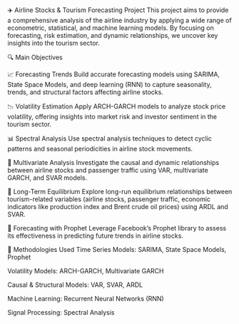 ✈️ Airline Stocks & Tourism Forecasting Project
This project aims to provide a comprehensive analysis of the airline industry by applying a wide range of econometric, statistical, and machine learning models. By focusing on forecasting, risk estimation, and dynamic relationships, we uncover key insights into the tourism sector.

🔍 Main Objectives

📈 Forecasting Trends
Build accurate forecasting models using SARIMA, State Space Models, and deep learning (RNN) to capture seasonality, trends, and structural factors affecting airline stocks.

📉 Volatility Estimation
Apply ARCH-GARCH models to analyze stock price volatility, offering insights into market risk and investor sentiment in the tourism sector.

📊 Spectral Analysis
Use spectral analysis techniques to detect cyclic patterns and seasonal periodicities in airline stock movements.

🔄 Multivariate Analysis
Investigate the causal and dynamic relationships between airline stocks and passenger traffic using VAR, multivariate GARCH, and SVAR models.

🔗 Long-Term Equilibrium
Explore long-run equilibrium relationships between tourism-related variables (airline stocks, passenger traffic, economic indicators like production index and Brent crude oil prices) using ARDL and SVAR.

📅 Forecasting with Prophet
Leverage Facebook’s Prophet library to assess its effectiveness in predicting future trends in airline stocks.

🧠 Methodologies Used
Time Series Models: SARIMA, State Space Models, Prophet

Volatility Models: ARCH-GARCH, Multivariate GARCH

Causal & Structural Models: VAR, SVAR, ARDL

Machine Learning: Recurrent Neural Networks (RNN)

Signal Processing: Spectral Analysis

